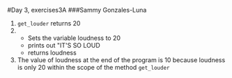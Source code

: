 #Day 3, exercises3A
###Sammy Gonzales-Luna

1. `get_louder` returns 20
2. 
    - Sets the variable loudness to 20 
    - prints out "IT'S SO LOUD
    - returns loudness
3. The value of loudness at the end of the program is 10
because loudness is only 20 within the scope of the method `get_louder`